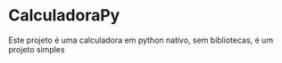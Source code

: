 # CalculadoraPy
Este projeto é uma calculadora em python nativo, sem bibliotecas, é um projeto simples

